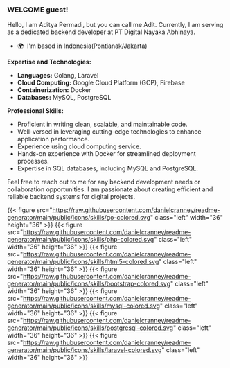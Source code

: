 ### WELCOME guest!

Hello, I am Aditya Permadi, but you can call me Adit. 
Currently, I am serving as a dedicated backend developer at PT Digital Nayaka Abhinaya.

* 🌍  I'm based in Indonesia(Pontianak/Jakarta)

**Expertise and Technologies:**

- **Languages:** Golang, Laravel
- **Cloud Computing:** Google Cloud Platform (GCP), Firebase
- **Containerization:** Docker
- **Databases:** MySQL, PostgreSQL

**Professional Skills:**

- Proficient in writing clean, scalable, and maintainable code.
- Well-versed in leveraging cutting-edge technologies to enhance application performance.
- Experience using cloud computing service.
- Hands-on experience with Docker for streamlined deployment processes.
- Expertise in SQL databases, including MySQL and PostgreSQL.

Feel free to reach out to me for any backend development needs or collaboration opportunities. 
I am passionate about creating efficient and reliable backend systems for digital projects.

{{< figure src="https://raw.githubusercontent.com/danielcranney/readme-generator/main/public/icons/skills/go-colored.svg"  class="left" width="36" height="36" >}}
{{< figure src="https://raw.githubusercontent.com/danielcranney/readme-generator/main/public/icons/skills/php-colored.svg"  class="left" width="36" height="36" >}}
{{< figure src="https://raw.githubusercontent.com/danielcranney/readme-generator/main/public/icons/skills/html5-colored.svg"  class="left" width="36" height="36" >}}
{{< figure src="https://raw.githubusercontent.com/danielcranney/readme-generator/main/public/icons/skills/bootstrap-colored.svg"  class="left" width="36" height="36" >}}
{{< figure src="https://raw.githubusercontent.com/danielcranney/readme-generator/main/public/icons/skills/mysql-colored.svg"  class="left" width="36" height="36" >}}
{{< figure src="https://raw.githubusercontent.com/danielcranney/readme-generator/main/public/icons/skills/postgresql-colored.svg"  class="left" width="36" height="36" >}}
{{< figure src="https://raw.githubusercontent.com/danielcranney/readme-generator/main/public/icons/skills/laravel-colored.svg"  class="left" width="36" height="36" >}}

